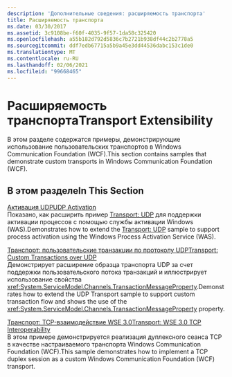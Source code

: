 ```yaml
---
description: 'Дополнительные сведения: расширяемость транспорта'
title: Расширяемость транспорта
ms.date: 03/30/2017
ms.assetid: 3c9108be-f60f-4035-9f57-1da58c325420
ms.openlocfilehash: a55b182d792d5836c7b2721b938df44c2b2778a5
ms.sourcegitcommit: ddf7edb67715a5b9a45e3dd44536dabc153c1de0
ms.translationtype: MT
ms.contentlocale: ru-RU
ms.lasthandoff: 02/06/2021
ms.locfileid: "99668465"
---
```

# <a name="transport-extensibility"></a><span data-ttu-id="924d5-103">Расширяемость транспорта</span><span class="sxs-lookup"><span data-stu-id="924d5-103">Transport Extensibility</span></span>

<span data-ttu-id="924d5-104">В этом разделе содержатся примеры, демонстрирующие использование пользовательских транспортов в Windows Communication Foundation (WCF).</span><span class="sxs-lookup"><span data-stu-id="924d5-104">This section contains samples that demonstrate custom transports in Windows Communication Foundation (WCF).</span></span>  
  
## <a name="in-this-section"></a><span data-ttu-id="924d5-105">В этом разделе</span><span class="sxs-lookup"><span data-stu-id="924d5-105">In This Section</span></span>  

 [<span data-ttu-id="924d5-106">Активация UDP</span><span class="sxs-lookup"><span data-stu-id="924d5-106">UDP Activation</span></span>](udp-activation.md)  
 <span data-ttu-id="924d5-107">Показано, как расширить пример [Transport: UDP](transport-udp.md) для поддержки активации процессов с помощью службы активации Windows (WAS).</span><span class="sxs-lookup"><span data-stu-id="924d5-107">Demonstrates how to extend the [Transport: UDP](transport-udp.md) sample to support process activation using the Windows Process Activation Service (WAS).</span></span>  
  
 [<span data-ttu-id="924d5-108">Транспорт: пользовательские транзакции по протоколу UDP</span><span class="sxs-lookup"><span data-stu-id="924d5-108">Transport: Custom Transactions over UDP</span></span>](transport-custom-transactions-over-udp-sample.md)  
 <span data-ttu-id="924d5-109">Демонстрирует расширение образца транспорта UDP за счет поддержки пользовательского потока транзакций и иллюстрирует использование свойства <xref:System.ServiceModel.Channels.TransactionMessageProperty>.</span><span class="sxs-lookup"><span data-stu-id="924d5-109">Demonstrates how to extend the UDP Transport sample to support custom transaction flow and shows the use of the <xref:System.ServiceModel.Channels.TransactionMessageProperty> property.</span></span>  
  
 [<span data-ttu-id="924d5-110">Транспорт: TCP-взаимодействие WSE 3.0</span><span class="sxs-lookup"><span data-stu-id="924d5-110">Transport: WSE 3.0 TCP Interoperability</span></span>](transport-wse-3-0-tcp-interoperability.md)  
 <span data-ttu-id="924d5-111">В этом примере демонстрируется реализация дуплексного сеанса TCP в качестве настраиваемого транспорта Windows Communication Foundation (WCF).</span><span class="sxs-lookup"><span data-stu-id="924d5-111">This sample demonstrates how to implement a TCP duplex session as a custom Windows Communication Foundation (WCF) transport.</span></span>
